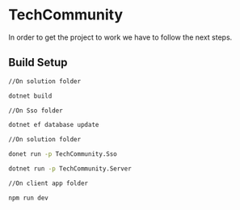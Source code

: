 # TechCommunity

In order to get the project to work we have to follow the next steps. 

## Build Setup 

``` bash
//On solution folder 

dotnet build

//On Sso folder

dotnet ef database update

//On solution folder

donet run -p TechCommunity.Sso

dotnet run -p TechCommunity.Server

//On client app folder

npm run dev

```